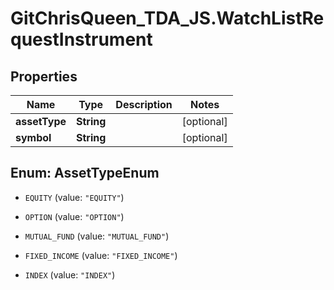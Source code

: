 # GitChrisQueen_TDA_JS.WatchListRequestInstrument

## Properties
Name | Type | Description | Notes
------------ | ------------- | ------------- | -------------
**assetType** | **String** |  | [optional] 
**symbol** | **String** |  | [optional] 


<a name="AssetTypeEnum"></a>
## Enum: AssetTypeEnum


* `EQUITY` (value: `"EQUITY"`)

* `OPTION` (value: `"OPTION"`)

* `MUTUAL_FUND` (value: `"MUTUAL_FUND"`)

* `FIXED_INCOME` (value: `"FIXED_INCOME"`)

* `INDEX` (value: `"INDEX"`)




